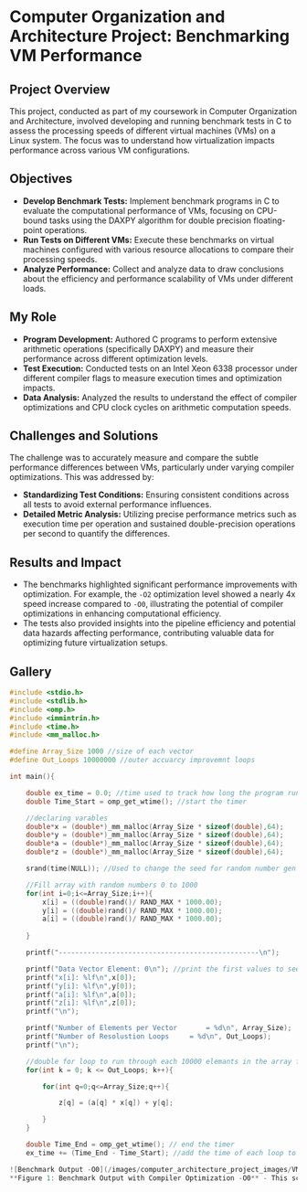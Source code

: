 # Computer Organization and Architecture Project: Benchmarking VM Performance

## Project Overview

This project, conducted as part of my coursework in Computer Organization and Architecture, involved developing and running benchmark tests in C to assess the processing speeds of different virtual machines (VMs) on a Linux system. The focus was to understand how virtualization impacts performance across various VM configurations.

## Objectives

- **Develop Benchmark Tests:** Implement benchmark programs in C to evaluate the computational performance of VMs, focusing on CPU-bound tasks using the DAXPY algorithm for double precision floating-point operations.
- **Run Tests on Different VMs:** Execute these benchmarks on virtual machines configured with various resource allocations to compare their processing speeds.
- **Analyze Performance:** Collect and analyze data to draw conclusions about the efficiency and performance scalability of VMs under different loads.

## My Role

- **Program Development:** Authored C programs to perform extensive arithmetic operations (specifically DAXPY) and measure their performance across different optimization levels.
- **Test Execution:** Conducted tests on an Intel Xeon 6338 processor under different compiler flags to measure execution times and optimization impacts.
- **Data Analysis:** Analyzed the results to understand the effect of compiler optimizations and CPU clock cycles on arithmetic computation speeds.

## Challenges and Solutions

The challenge was to accurately measure and compare the subtle performance differences between VMs, particularly under varying compiler optimizations. This was addressed by:
- **Standardizing Test Conditions:** Ensuring consistent conditions across all tests to avoid external performance influences.
- **Detailed Metric Analysis:** Utilizing precise performance metrics such as execution time per operation and sustained double-precision operations per second to quantify the differences.

## Results and Impact

- The benchmarks highlighted significant performance improvements with optimization. For example, the `-O2` optimization level showed a nearly 4x speed increase compared to `-O0`, illustrating the potential of compiler optimizations in enhancing computational efficiency.
- The tests also provided insights into the pipeline efficiency and potential data hazards affecting performance, contributing valuable data for optimizing future virtualization setups.

## Gallery

```c
#include <stdio.h>
#include <stdlib.h>
#include <omp.h> 
#include <immintrin.h>
#include <time.h>
#include <mm_malloc.h>

#define Array_Size 1000 //size of each vector
#define Out_Loops 10000000 //outer accuarcy improvemnt loops

int main(){

	double ex_time = 0.0; //time used to track how long the program runs
	double Time_Start = omp_get_wtime(); //start the timer

	//declaring varables
	double*x = (double*)_mm_malloc(Array_Size * sizeof(double),64);
	double*y = (double*)_mm_malloc(Array_Size * sizeof(double),64);
	double*a = (double*)_mm_malloc(Array_Size * sizeof(double),64);
	double*z = (double*)_mm_malloc(Array_Size * sizeof(double),64);

	srand(time(NULL)); //Used to change the seed for random number gen

	//Fill array with random numbers 0 to 1000
	for(int i=0;i<=Array_Size;i++){
		x[i] = ((double)rand()/ RAND_MAX * 1000.00);
		y[i] = ((double)rand()/ RAND_MAX * 1000.00);
		a[i] = ((double)rand()/ RAND_MAX * 1000.00);
		
	}

	printf("-------------------------------------------------\n");

	printf("Data Vector Element: 0\n"); //print the first values to see the op working
	printf("x[i]: %lf\n",x[0]);
	printf("y[i]: %lf\n",y[0]);
	printf("a[i]: %lf\n",a[0]);
	printf("z[i]: %lf\n",z[0]);
	printf("\n");

	printf("Number of Elements per Vector		= %d\n", Array_Size);
	printf("Number of Resolustion Loops		= %d\n", Out_Loops);
	printf("\n");

	//double for loop to run through each 10000 elemants in the array for the number of time of the outer loops
	for(int k = 0; k <= Out_Loops; k++){

		for(int q=0;q<=Array_Size;q++){

			z[q] = (a[q] * x[q]) + y[q];

		}
	}

	double Time_End = omp_get_wtime(); // end the timer
	ex_time += (Time_End - Time_Start); //add the time of each loop to toghther for total time executing

![Benchmark Output -O0](/images/computer_architecture_project_images/VM_Test_O0.jpg)
**Figure 1: Benchmark Output with Compiler Optimization -O0** - This screenshot displays the output of the benchmark test running on an Intel Xeon 6338 processor with compiler optimization set to -O0. The test measures the execution time for the DAXPY algorithm without any optimization, providing a baseline for performance comparison. The output details include processor speed, the arithmetic algorithm tested, and the total elapsed time to complete the benchmark.
